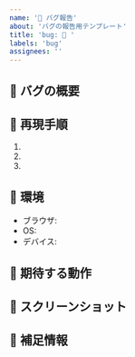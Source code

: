 ```yaml
---
name: '🐛 バグ報告'
about: 'バグの報告用テンプレート'
title: 'bug: 🐛 '
labels: 'bug'
assignees: ''
---
```


## 🐛 バグの概要

<!-- バグの内容を簡潔に説明してください -->

## 🔄 再現手順

1.
2.
3.

## 📱 環境

- ブラウザ: <!-- Chrome 120.0.6099.109 など -->
- OS: <!-- Windows 11, macOS 14.0 など -->
- デバイス: <!-- PC, iPhone, iPad など -->

## 🤔 期待する動作

<!-- 本来どのように動作するべきか説明してください -->

## 📸 スクリーンショット

<!-- 可能であれば、問題の説明に役立つスクリーンショットを添付してください -->

## 📝 補足情報

<!-- その他、問題の解決に役立つ情報があれば記載してください -->
